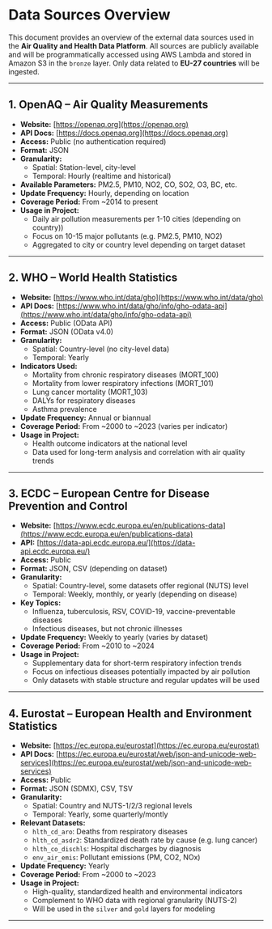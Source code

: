 # Data Sources Overview

This document provides an overview of the external data sources used in the **Air Quality and Health Data Platform**. All sources are publicly available and will be programmatically accessed using AWS Lambda and stored in Amazon S3 in the `bronze` layer. Only data related to **EU-27 countries** will be ingested.

---

## 1. OpenAQ – Air Quality Measurements

- **Website:** [https://openaq.org](https://openaq.org)
- **API Docs:** [https://docs.openaq.org](https://docs.openaq.org)
- **Access:** Public (no authentication required)
- **Format:** JSON
- **Granularity:**
  - Spatial: Station-level, city-level
  - Temporal: Hourly (realtime and historical)
- **Available Parameters:** PM2.5, PM10, NO2, CO, SO2, O3, BC, etc.
- **Update Frequency:** Hourly, depending on location
- **Coverage Period:** From ~2014 to present
- **Usage in Project:**
  - Daily air pollution measurements per 1-10 cities (depending on country))
  - Focus on 10-15 major pollutants (e.g. PM2.5, PM10, NO2)
  - Aggregated to city or country level depending on target dataset

---

## 2. WHO – World Health Statistics

- **Website:** [https://www.who.int/data/gho](https://www.who.int/data/gho)
- **API Docs:** [https://www.who.int/data/gho/info/gho-odata-api](https://www.who.int/data/gho/info/gho-odata-api)
- **Access:** Public (OData API)
- **Format:** JSON (OData v4.0)
- **Granularity:**
  - Spatial: Country-level (no city-level data)
  - Temporal: Yearly
- **Indicators Used:**
  - Mortality from chronic respiratory diseases (MORT_100)
  - Mortality from lower respiratory infections (MORT_101)
  - Lung cancer mortality (MORT_103)
  - DALYs for respiratory diseases
  - Asthma prevalence
- **Update Frequency:** Annual or biannual
- **Coverage Period:** From ~2000 to ~2023 (varies per indicator)
- **Usage in Project:**
  - Health outcome indicators at the national level
  - Data used for long-term analysis and correlation with air quality trends

---

## 3. ECDC – European Centre for Disease Prevention and Control

- **Website:** [https://www.ecdc.europa.eu/en/publications-data](https://www.ecdc.europa.eu/en/publications-data)
- **API:** [https://data-api.ecdc.europa.eu/](https://data-api.ecdc.europa.eu/)
- **Access:** Public
- **Format:** JSON, CSV (depending on dataset)
- **Granularity:**
  - Spatial: Country-level, some datasets offer regional (NUTS) level
  - Temporal: Weekly, monthly, or yearly (depending on disease)
- **Key Topics:**
  - Influenza, tuberculosis, RSV, COVID-19, vaccine-preventable diseases
  - Infectious diseases, but not chronic illnesses
- **Update Frequency:** Weekly to yearly (varies by dataset)
- **Coverage Period:** From ~2010 to ~2024
- **Usage in Project:**
  - Supplementary data for short-term respiratory infection trends
  - Focus on infectious diseases potentially impacted by air pollution
  - Only datasets with stable structure and regular updates will be used

---

## 4. Eurostat – European Health and Environment Statistics

- **Website:** [https://ec.europa.eu/eurostat](https://ec.europa.eu/eurostat)
- **API Docs:** [https://ec.europa.eu/eurostat/web/json-and-unicode-web-services](https://ec.europa.eu/eurostat/web/json-and-unicode-web-services)
- **Access:** Public
- **Format:** JSON (SDMX), CSV, TSV
- **Granularity:**
  - Spatial: Country and NUTS-1/2/3 regional levels
  - Temporal: Yearly, some quarterly/montly
- **Relevant Datasets:**
  - `hlth_cd_aro`: Deaths from respiratory diseases
  - `hlth_cd_asdr2`: Standardized death rate by cause (e.g. lung cancer)
  - `hlth_co_dischls`: Hospital discharges by diagnosis
  - `env_air_emis`: Pollutant emissions (PM, CO2, NOx)
- **Update Frequency:** Yearly
- **Coverage Period:** From ~2000 to ~2023
- **Usage in Project:**
  - High-quality, standardized health and environmental indicators
  - Complement to WHO data with regional granularity (NUTS-2)
  - Will be used in the `silver` and `gold` layers for modeling

---
